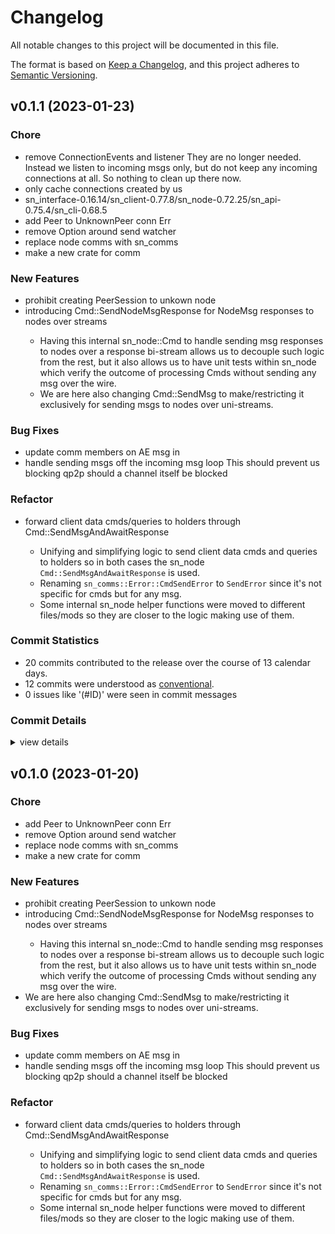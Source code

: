 # Changelog

All notable changes to this project will be documented in this file.

The format is based on [Keep a Changelog](https://keepachangelog.com/en/1.0.0/),
and this project adheres to [Semantic Versioning](https://semver.org/spec/v2.0.0.html).

## v0.1.1 (2023-01-23)

### Chore

 - <csr-id-b6ee82b6f5abf129e3e0d84e60e15272479e0db2/> remove ConnectionEvents and listener
   They are no longer needed.
   Instead we listen to incoming msgs only, but do not keep
   any incoming connections at all. So nothing to clean up
   there now.
 - <csr-id-61d2bc2d35e3f829d58af736a722d01cd86864b6/> only cache connections created by us
 - <csr-id-783d62461a65eb7c06b0d4f399b97216b6c75519/> sn_interface-0.16.14/sn_client-0.77.8/sn_node-0.72.25/sn_api-0.75.4/sn_cli-0.68.5
 - <csr-id-95ae6f9e8e30184a24465a35626288af64d7995e/> add Peer to UnknownPeer conn Err
 - <csr-id-b8dbee25acfd5b0f348f06419f8058742f575953/> remove Option around send watcher
 - <csr-id-dbfa4ac0dd23e76060b8df44c4666a30bb9b317f/> replace node comms with sn_comms
 - <csr-id-a86d5ad1f352c9000488197ece8edb716941d601/> make a new crate for comm

### New Features

 - <csr-id-b5e57d5b3d91849074a90f5ba671d9b19b7e4461/> prohibit creating PeerSession to unkown node
 - <csr-id-3d8070155bb88b7403ae97730b33510b8c3af685/> introducing Cmd::SendNodeMsgResponse for NodeMsg responses to nodes over streams
   - Having this internal sn_node::Cmd to handle sending msg responses to nodes over
   a response bi-stream allows us to decouple such logic from the rest, but it also
   allows us to have unit tests within sn_node which verify the outcome of processing
   Cmds without sending any msg over the wire.
   - We are here also changing Cmd::SendMsg to make/restricting it exclusively for
   sending msgs to nodes over uni-streams.

### Bug Fixes

 - <csr-id-28cdebb4b05c5d64dcbe8dfb39a72c88fd2c28bd/> update comm members on AE msg in
 - <csr-id-0cbcc1dddf7db229b7fb81328108a076263343d2/> handle sending msgs off the incoming msg loop
   This should prevent us blocking qp2p should a channel itself be blocked

### Refactor

 - <csr-id-9aaf91bfedd9fcf040f18e0762ff2cbbc03b4d6f/> forward client data cmds/queries to holders through Cmd::SendMsgAndAwaitResponse
   - Unifying and simplifying logic to send client data cmds and queries to holders so in both
   cases the sn_node `Cmd::SendMsgAndAwaitResponse` is used.
   - Renaming `sn_comms::Error::CmdSendError` to `SendError` since it's not specific for
   cmds but for any msg.
   - Some internal sn_node helper functions were moved to different files/mods so they are closer
   to the logic making use of them.

### Commit Statistics

<csr-read-only-do-not-edit/>

 - 20 commits contributed to the release over the course of 13 calendar days.
 - 12 commits were understood as [conventional](https://www.conventionalcommits.org).
 - 0 issues like '(#ID)' were seen in commit messages

### Commit Details

<csr-read-only-do-not-edit/>

<details><summary>view details</summary>

 * **Uncategorized**
    - Merge #2009 ([`83448f4`](https://github.com/maidsafe/safe_network/commit/83448f43dace53b3357796bf177edb98c3d5803d))
    - remove ConnectionEvents and listener ([`b6ee82b`](https://github.com/maidsafe/safe_network/commit/b6ee82b6f5abf129e3e0d84e60e15272479e0db2))
    - only cache connections created by us ([`61d2bc2`](https://github.com/maidsafe/safe_network/commit/61d2bc2d35e3f829d58af736a722d01cd86864b6))
    - sn_interface-0.16.14/sn_client-0.77.8/sn_node-0.72.25/sn_api-0.75.4/sn_cli-0.68.5 ([`783d624`](https://github.com/maidsafe/safe_network/commit/783d62461a65eb7c06b0d4f399b97216b6c75519))
    - Merge #2008 ([`ffac6c6`](https://github.com/maidsafe/safe_network/commit/ffac6c68dc0612a41aa74c533231a63006c22b22))
    - update comm members on AE msg in ([`28cdebb`](https://github.com/maidsafe/safe_network/commit/28cdebb4b05c5d64dcbe8dfb39a72c88fd2c28bd))
    - Merge #1997 #1998 #2002 ([`0c968ad`](https://github.com/maidsafe/safe_network/commit/0c968ad50d9e9dada3f5f5488bd1708fddadef72))
    - add Peer to UnknownPeer conn Err ([`95ae6f9`](https://github.com/maidsafe/safe_network/commit/95ae6f9e8e30184a24465a35626288af64d7995e))
    - Merge #2001 ([`b306800`](https://github.com/maidsafe/safe_network/commit/b30680008443dbb89d68567f54cb789c72423af2))
    - remove Option around send watcher ([`b8dbee2`](https://github.com/maidsafe/safe_network/commit/b8dbee25acfd5b0f348f06419f8058742f575953))
    - prohibit creating PeerSession to unkown node ([`b5e57d5`](https://github.com/maidsafe/safe_network/commit/b5e57d5b3d91849074a90f5ba671d9b19b7e4461))
    - handle sending msgs off the incoming msg loop ([`0cbcc1d`](https://github.com/maidsafe/safe_network/commit/0cbcc1dddf7db229b7fb81328108a076263343d2))
    - Merge #1978 ([`fde6710`](https://github.com/maidsafe/safe_network/commit/fde67106242ad3d47f04ce99261a1e6299e94047))
    - forward client data cmds/queries to holders through Cmd::SendMsgAndAwaitResponse ([`9aaf91b`](https://github.com/maidsafe/safe_network/commit/9aaf91bfedd9fcf040f18e0762ff2cbbc03b4d6f))
    - Merge #1975 ([`635a1b2`](https://github.com/maidsafe/safe_network/commit/635a1b29c9f8be3f708c6670de51ce68c0d34663))
    - introducing Cmd::SendNodeMsgResponse for NodeMsg responses to nodes over streams ([`3d80701`](https://github.com/maidsafe/safe_network/commit/3d8070155bb88b7403ae97730b33510b8c3af685))
    - Merge #1973 ([`f308b44`](https://github.com/maidsafe/safe_network/commit/f308b44fbc8cb0b669ed129727e638285ba65f1d))
    - fix(tests): add feat flag to call test fn from ext - As we test comms in sn_node, now when in another crate, cfg(test) is not detected, and we solve that by adding the dev-dep with a feat flag. ([`76b5e75`](https://github.com/maidsafe/safe_network/commit/76b5e75af26e4a25dcc7f8e0b58e842350339b02))
    - replace node comms with sn_comms ([`dbfa4ac`](https://github.com/maidsafe/safe_network/commit/dbfa4ac0dd23e76060b8df44c4666a30bb9b317f))
    - make a new crate for comm ([`a86d5ad`](https://github.com/maidsafe/safe_network/commit/a86d5ad1f352c9000488197ece8edb716941d601))
</details>

## v0.1.0 (2023-01-20)

<csr-id-95ae6f9e8e30184a24465a35626288af64d7995e/>
<csr-id-b8dbee25acfd5b0f348f06419f8058742f575953/>
<csr-id-dbfa4ac0dd23e76060b8df44c4666a30bb9b317f/>
<csr-id-a86d5ad1f352c9000488197ece8edb716941d601/>
<csr-id-9aaf91bfedd9fcf040f18e0762ff2cbbc03b4d6f/>

### Chore

 - <csr-id-95ae6f9e8e30184a24465a35626288af64d7995e/> add Peer to UnknownPeer conn Err
 - <csr-id-b8dbee25acfd5b0f348f06419f8058742f575953/> remove Option around send watcher
 - <csr-id-dbfa4ac0dd23e76060b8df44c4666a30bb9b317f/> replace node comms with sn_comms
 - <csr-id-a86d5ad1f352c9000488197ece8edb716941d601/> make a new crate for comm

### New Features

 - <csr-id-b5e57d5b3d91849074a90f5ba671d9b19b7e4461/> prohibit creating PeerSession to unkown node
 - <csr-id-3d8070155bb88b7403ae97730b33510b8c3af685/> introducing Cmd::SendNodeMsgResponse for NodeMsg responses to nodes over streams
   - Having this internal sn_node::Cmd to handle sending msg responses to nodes over
   a response bi-stream allows us to decouple such logic from the rest, but it also
   allows us to have unit tests within sn_node which verify the outcome of processing
   Cmds without sending any msg over the wire.
- We are here also changing Cmd::SendMsg to make/restricting it exclusively for
   sending msgs to nodes over uni-streams.

### Bug Fixes

 - <csr-id-28cdebb4b05c5d64dcbe8dfb39a72c88fd2c28bd/> update comm members on AE msg in
 - <csr-id-0cbcc1dddf7db229b7fb81328108a076263343d2/> handle sending msgs off the incoming msg loop
   This should prevent us blocking qp2p should a channel itself be blocked

### Refactor

 - <csr-id-9aaf91bfedd9fcf040f18e0762ff2cbbc03b4d6f/> forward client data cmds/queries to holders through Cmd::SendMsgAndAwaitResponse
   - Unifying and simplifying logic to send client data cmds and queries to holders so in both
   cases the sn_node `Cmd::SendMsgAndAwaitResponse` is used.
   - Renaming `sn_comms::Error::CmdSendError` to `SendError` since it's not specific for
   cmds but for any msg.
   - Some internal sn_node helper functions were moved to different files/mods so they are closer
   to the logic making use of them.

